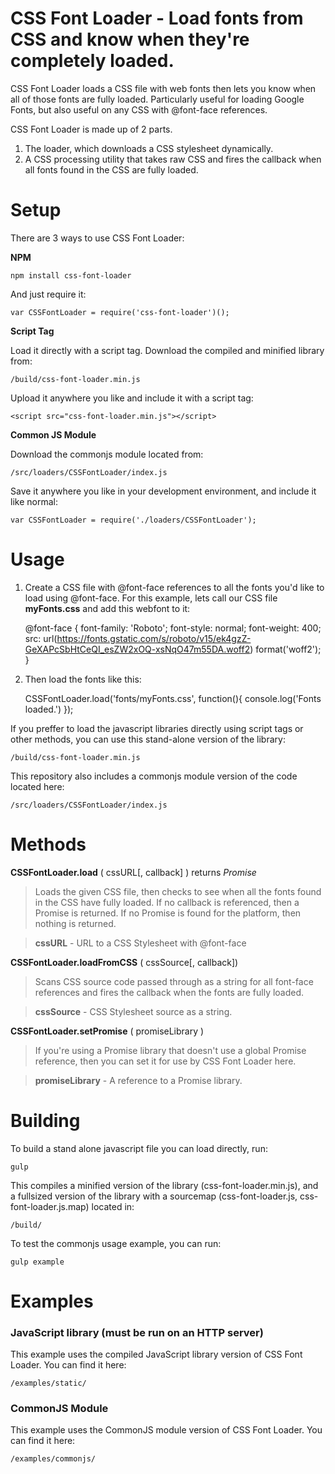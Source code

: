 # CSS Font Loader - Load fonts from CSS and know when they're completely loaded.

CSS Font Loader loads a CSS file with web fonts then lets you know when all of those fonts are fully loaded. Particularly useful for loading Google Fonts, but also useful on any CSS with @font-face references.

CSS Font Loader is made up of 2 parts. 

1. The loader, which downloads a CSS stylesheet dynamically.
2. A CSS processing utility that takes raw CSS and fires the callback when all fonts found in the CSS are fully loaded.

# Setup

There are 3 ways to use CSS Font Loader:

**NPM**

	npm install css-font-loader

And just require it:

	var CSSFontLoader = require('css-font-loader')();

**Script Tag**

Load it directly with a script tag. Download the compiled and minified library from:

	/build/css-font-loader.min.js

Upload it anywhere you like and include it with a script tag:

	<script src="css-font-loader.min.js"></script>

**Common JS Module**

Download the commonjs module located from:

	/src/loaders/CSSFontLoader/index.js

Save it anywhere you like in your development environment, and include it like normal:

	var CSSFontLoader = require('./loaders/CSSFontLoader');

# Usage

1. Create a CSS file with @font-face references to all the fonts you'd like to load using @font-face. For this example, lets call our CSS file **myFonts.css** and add this webfont to it:

	@font-face {
	  font-family: 'Roboto';
	  font-style: normal;
	  font-weight: 400;
	  src: url(https://fonts.gstatic.com/s/roboto/v15/ek4gzZ-GeXAPcSbHtCeQI_esZW2xOQ-xsNqO47m55DA.woff2) format('woff2');
	}

2. Then load the fonts like this:

    CSSFontLoader.load('fonts/myFonts.css', function(){ console.log('Fonts loaded.') });

If you preffer to load the javascript libraries directly using script tags or other methods, you can use this stand-alone version of the library:

	/build/css-font-loader.min.js

This repository also includes a commonjs module version of the code located here:

	/src/loaders/CSSFontLoader/index.js

# Methods

**CSSFontLoader.load** ( cssURL[, callback] ) returns _Promise_
 > Loads the given CSS file, then checks to see when all the fonts found in the CSS have fully loaded. If no callback is referenced, then a Promise is returned. If no Promise is found for the platform, then nothing is returned.

 > **cssURL** - URL to a CSS Stylesheet with @font-face

**CSSFontLoader.loadFromCSS** ( cssSource[, callback])
 > Scans CSS source code passed through as a string for all font-face references and fires the callback when the fonts are fully loaded.
 
 > **cssSource** - CSS Stylesheet source as a string.
 
 **CSSFontLoader.setPromise** ( promiseLibrary )
 > If you're using a Promise library that doesn't use a global Promise reference, then you can set it for use by CSS Font Loader here.
 
 > **promiseLibrary** - A reference to a Promise library.

# Building

To build a stand alone javascript file you can load directly, run:

	gulp

This compiles a minified version of the library (css-font-loader.min.js), and a fullsized version of the library with a sourcemap (css-font-loader.js, css-font-loader.js.map) located in:

	/build/

To test the commonjs usage example, you can run:

	gulp example


# Examples

### JavaScript library (must be run on an HTTP server)

This example uses the compiled JavaScript library version of CSS Font Loader. You can find it here:

	/examples/static/

### CommonJS Module

This example uses the CommonJS module version of CSS Font Loader. You can find it here:

	/examples/commonjs/